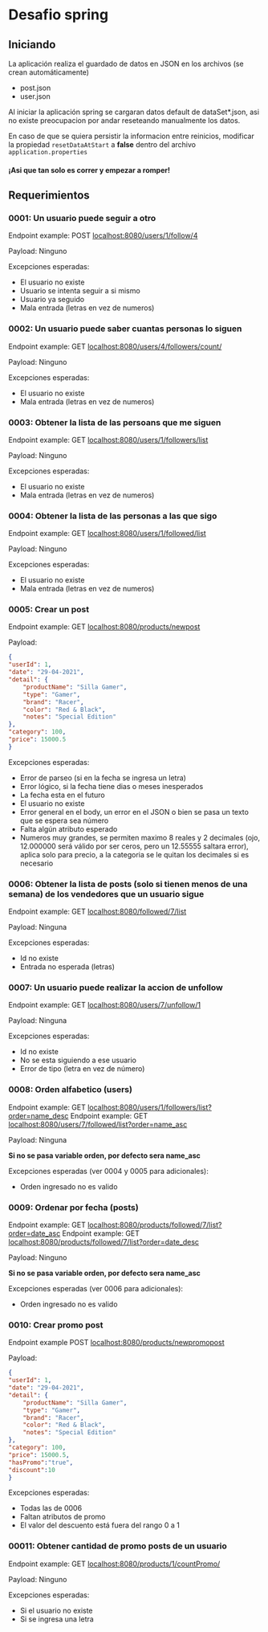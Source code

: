 # Desafio spring

## Iniciando

La aplicación realiza el guardado de datos en JSON en los archivos (se crean automáticamente)

- post.json
- user.json

Al iniciar la aplicación spring se cargaran datos default de dataSet*.json, 
asi no existe preocupacion por andar reseteando manualmente los datos.

En caso de que se quiera persistir la informacion entre reinicios, 
modificar la propiedad `resetDataAtStart` a **false** dentro del archivo `application.properties`

#### ¡Asi que tan solo es correr y empezar a romper!

## Requerimientos

### 0001: Un usuario puede seguir a otro

Endpoint example: POST [localhost:8080/users/1/follow/4]()

Payload: Ninguno

Excepciones esperadas:
 - El usuario no existe
 - Usuario se intenta seguir a si mismo
 - Usuario ya seguido
 - Mala entrada (letras en vez de numeros)

### 0002: Un usuario puede saber cuantas personas lo siguen

Endpoint example: GET [localhost:8080/users/4/followers/count/]()

Payload: Ninguno

Excepciones esperadas:
- El usuario no existe
- Mala entrada (letras en vez de numeros)

### 0003: Obtener la lista de las persoans que me siguen

Endpoint example: GET [localhost:8080/users/1/followers/list]()

Payload: Ninguno

Excepciones esperadas:
- El usuario no existe
- Mala entrada (letras en vez de numeros)


### 0004: Obtener la lista de las personas a las que sigo

Endpoint example: GET [localhost:8080/users/1/followed/list]()

Payload: Ninguno

Excepciones esperadas:
- El usuario no existe
- Mala entrada (letras en vez de numeros)

### 0005: Crear un post

Endpoint example: GET [localhost:8080/products/newpost]()

Payload:
````json
{
"userId": 1,
"date": "29-04-2021",
"detail": {
    "productName": "Silla Gamer",
    "type": "Gamer",
    "brand": "Racer",
    "color": "Red & Black",
    "notes": "Special Edition"
},
"category": 100,
"price": 15000.5
}
````

Excepciones esperadas:
- Error de parseo (si en la fecha se ingresa un letra)
- Error lógico, si la fecha tiene dias o meses inesperados
- La fecha esta en el futuro
- El usuario no existe
- Error general en el body, un error en el JSON o bien se pasa un texto que se espera sea número
- Falta algún atributo esperado
- Numeros muy grandes, se permiten maximo 8 reales y 2 decimales (ojo, 12.000000 será válido por ser ceros, pero un 12.55555 saltara error), aplica solo para precio, a la categoria se le quitan los decimales si es necesario

### 0006: Obtener la lista de posts (solo si tienen menos de una semana) de los vendedores que un usuario sigue

Endpoint example: GET [localhost:8080/followed/7/list]()

Payload: Ninguna

Excepciones esperadas:
- Id no existe
- Entrada no esperada (letras)

### 0007: Un usuario puede realizar la accion de unfollow

Endpoint example: GET [localhost:8080/users/7/unfollow/1]()

Payload: Ninguna

Excepciones esperadas:
- Id no existe
- No se esta siguiendo a ese usuario
- Error de tipo (letra en vez de número)

### 0008: Orden alfabetico (users)

Endpoint example: GET [localhost:8080/users/1/followers/list?order=name_desc]()
Endpoint example: GET [localhost:8080/users/7/followed/list?order=name_asc]()

Payload: Ninguna

**Si no se pasa variable orden, por defecto sera name_asc**

Excepciones esperadas (ver 0004 y 0005 para adicionales):
- Orden ingresado no es valido

### 0009: Ordenar por fecha (posts)

Endpoint example: GET [localhost:8080/products/followed/7/list?order=date_asc]()
Endpoint example: GET [localhost:8080/products/followed/7/list?order=date_desc]()

Payload: Ninguno

**Si no se pasa variable orden, por defecto sera name_asc**

Excepciones esperadas (ver 0006 para adicionales):
- Orden ingresado no es valido

### 0010: Crear promo post

Endpoint example POST [localhost:8080/products/newpromopost]()

Payload: 
````json
{
"userId": 1,
"date": "29-04-2021",
"detail": {
    "productName": "Silla Gamer",
    "type": "Gamer",
    "brand": "Racer",
    "color": "Red & Black",
    "notes": "Special Edition"
},
"category": 100,
"price": 15000.5,
"hasPromo":"true",
"discount":10
}
````
Excepciones esperadas:
- Todas las de 0006
- Faltan atributos de promo
- El valor del descuento está fuera del rango 0 a 1

### 00011: Obtener cantidad de promo posts de un usuario

Endpoint example: GET [localhost:8080/products/1/countPromo/]()

Payload: Ninguno

Excepciones esperadas:
- Si el usuario no existe
- Si se ingresa una letra






